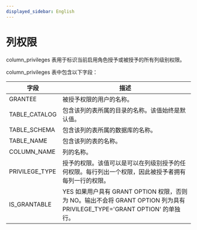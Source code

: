 ```yaml
---
displayed_sidebar: English
---
```


# 列权限

column_privileges 表用于标识当前启用角色授予或被授予的所有列级别权限。

column_privileges 表中包含以下字段：

|字段|描述|
|---|---|
|GRANTEE|被授予权限的用户的名称。|
|TABLE_CATALOG|包含该列的表所属的目录的名称。该值始终是默认值。|
|TABLE_SCHEMA|包含该列的表所属的数据库的名称。|
|TABLE_NAME|包含该列的表的名称。|
|COLUMN_NAME|列的名称。|
|PRIVILEGE_TYPE|授予的权限。该值可以是可以在列级别授予的任何权限。每行列出一个权限，因此被授予者拥有每列一行的权限。|
|IS_GRANTABLE|YES 如果用户具有 GRANT OPTION 权限，否则为 NO。输出不会将 GRANT OPTION 列为具有 PRIVILEGE_TYPE='GRANT OPTION' 的单独行。|
